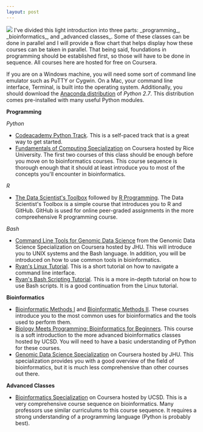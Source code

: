 ```yaml
---
layout: post
---
```

<img src="https://docs.google.com/uc?id=0B9BIj_pWs6Z4eDdVR3VKa19KNzA">
I've divided this light introduction into three parts: _programming_, _bioinformatics_, and _advanced classes_. Some of these classes can be done in parallel and I will provide a flow chart that helps display how these courses can be taken in parallel. That being said, foundations in programming should be established first, so those will have to be done in sequence. All courses here are hosted for free on Coursera.

If you are on a Windows machine, you will need some sort of command line emulator such as PuTTY or Cygwin. On a Mac, your command line interface, Terminal, is built into the operating system. Additionally, you should download the [Anaconda distribution](https://www.continuum.io) of *Python 2.7*. This distribution comes pre-installed with many useful Python modules.

**Programming**

*Python*  
  + [Codeacademy Python Track](https://www.codecademy.com/). This is a self-paced track that is a great way to get started.  
  + [Fundamentals of Computing Specialization](https://www.coursera.org/specializations/computer-fundamentals) on Coursera hosted by Rice University. The first two courses of this class should be enough before you move on to bioinformatics courses. This course sequence is thorough enough that it should at least introduce you to most of the concepts you'll encounter in bioinformatics.  

*R*  
  + [The Data Scientist's Toolbox](https://www.coursera.org/learn/data-scientists-tools) followed by [R Programming](https://www.coursera.org/learn/r-programming). The Data Scientist's Toolbox is a simple course that introduces you to R and GitHub. GitHub is used for online peer-graded assignments in the more compreehensive R programming course.  

*Bash*  
  + [Command Line Tools for Genomic Data Science](https://www.coursera.org/learn/genomic-tools) from the Genomic Data Science Specialization on Coursera hosted by JHU. This will introduce you to UNIX systems and the Bash language. In addition, you will be introduced on how to use common tools in bioinformatics.  
  + [Ryan's Linux Tutorial](http://ryanstutorials.net/linuxtutorial/). This is a short tutorial on how to navigate a command line interface.  
  + [Ryan's Bash Scripting Tutorial](http://ryanstutorials.net/bash-scripting-tutorial/). This is a more in-depth tutorial on how to use Bash scripts. It is a good continuation from the Linux tutorial.  


**Bioinformatics**  
  + [Bioinformatic Methods I](https://www.coursera.org/learn/bioinformatics-methods-1) and [Bioinformatic Methods II](https://www.coursera.org/learn/bioinformatics-methods-2). These courses introduce you to the most common uses for bioinformatics and the tools used to perform them.  
  + [Biology Meets Programming: Bioinformatics for Beginners](https://www.coursera.org/learn/bioinformatics). This course is a soft introduction to the more advanced bioinformatics classes hosted by UCSD. You will need to have a basic understanding of Python for these courses.  
  + [Genomic Data Science Specialization](https://www.coursera.org/specializations/genomic-data-science) on Coursera hosted by JHU. This specialization provides you with a good overview of the field of bioinformatics, but it is much less comprehensive than other courses out there.  

**Advanced Classes**  
  + [Bioinformatics Specialization](https://www.coursera.org/specializations/computational-biology) on Coursera hosted by UCSD. This is a very comprehensive course sequence on bioinformatics. Many professors use similar curriculums to this course sequence. It requires a strong understanding of a programming language (Python is probably best).